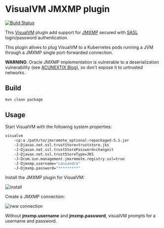 # VisualVM JMXMP plugin

[![Build Status](https://travis-ci.org/strapdata/visualvm-jmxmp.svg?branch=master)](https://travis-ci.org/strapdata/visualvm-jmxmp)

This [VisualVM](https://visualvm.github.io/) plugin add support for [JMXMP](https://docs.oracle.com/cd/E19698-01/816-7609/connectors-116/index.html) 
secured with [SASL](https://docs.oracle.com/cd/E19698-01/816-7609/6mdjrf873/index.html) login/password authentication.

This plugin allows to plug VisualVM to a Kubernetes pods running a JVM through a JMXMP single port-forwarded connection.

**WARNING**: Oracle JMXMP implementation is vulnerable to a deserialization vulnerability (see [ACUNEXTIX Blog](https://www.acunetix.com/blog/web-security-zone/old-java-libraries/)),
so don't expose it to untrusted networks.

## Build

```bash
mvn clean package
```

## Usage

Start VisualVM with the following system properties:

```bash
visualvm 
    -cp:a /path/to/jmxremote_optional-repackaged-5.1.jar 
    -J-Djavax.net.ssl.trustStore=truststore.jks 
    -J-Djavax.net.ssl.trustStorePassword=changeit 
    -J-Djavax.net.ssl.trustStoreType=JKS 
    -J-Dcom.sun.management.jmxremote.registry.ssl=true
    -J-Djmxmp.username="cassandra"
    -J-Djmxmp.password="*********"
```

Install the JMXMP plugin for VisualVM:

![install](images/jmxmp-install.png=250x250)

Create a JMXMP connection:

![new connection](images/jmxmp-new-connection.png=100x100)

Without **jmxmp.username** and **jmxmp.password**, visualVM prompts for a username and password.

